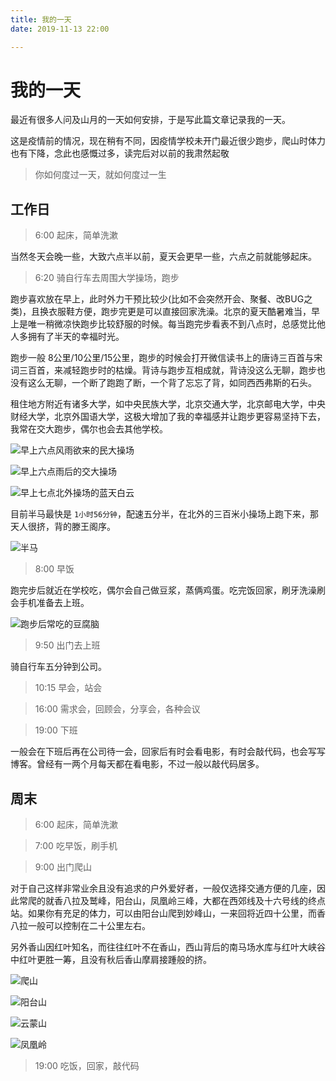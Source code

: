 ```yaml
---
title: 我的一天
date: 2019-11-13 22:00

---
```


# 我的一天

最近有很多人问及山月的一天如何安排，于是写此篇文章记录我的一天。

这是疫情前的情况，现在稍有不同，因疫情学校未开门最近很少跑步，爬山时体力也有下降，念此也感慨过多，读完后对以前的我肃然起敬

> 你如何度过一天，就如何度过一生

## 工作日

> 6:00 起床，简单洗漱

当然冬天会晚一些，大致六点半以前，夏天会更早一些，六点之前就能够起床。

> 6:20 骑自行车去周围大学操场，跑步

跑步喜欢放在早上，此时外力干预比较少(比如不会突然开会、聚餐、改BUG之类)，且换衣服鞋方便，跑步完更是可以直接回家洗澡。北京的夏天酷暑难当，早上是唯一稍微凉快跑步比较舒服的时候。每当跑完步看表不到八点时，总感觉比他人多拥有了半天的幸福时光。

跑步一般 8公里/10公里/15公里，跑步的时候会打开微信读书上的唐诗三百首与宋词三百首，来减轻跑步时的枯燥。背诗与跑步互相成就，背诗没这么无聊，跑步也没有这么无聊，一个断了跑跑了断，一个背了忘忘了背，如同西西弗斯的石头。

租住地方附近有诸多大学，如中央民族大学，北京交通大学，北京邮电大学，中央财经大学，北京外国语大学，这极大增加了我的幸福感并让跑步更容易坚持下去，我常在交大跑步，偶尔也会去其他学校。

![早上六点风雨欲来的民大操场](./assets/minda.jpeg)

![早上六点雨后的交大操场](./assets/jiaoda.jpg)

![早上七点北外操场的蓝天白云](./assets/beiwai.jpg)

目前半马最快是 `1小时56分钟`，配速五分半，在北外的三百米小操场上跑下来，那天人很挤，背的滕王阁序。

![半马](../assets/run-21.jpeg)

> 8:00 早饭

跑完步后就近在学校吃，偶尔会自己做豆浆，蒸俩鸡蛋。吃完饭回家，刷牙洗澡刷会手机准备去上班。

![跑步后常吃的豆腐脑](./assets/doufunao.jpg)

> 9:50 出门去上班

骑自行车五分钟到公司。

> 10:15 早会，站会

> 16:00 需求会，回顾会，分享会，各种会议

> 19:00 下班

一般会在下班后再在公司待一会，回家后有时会看电影，有时会敲代码，也会写写博客。曾经有一两个月每天都在看电影，不过一般以敲代码居多。

## 周末

> 6:00 起床，简单洗漱

> 7:00 吃早饭，刷手机

> 9:00 出门爬山

对于自己这样非常业余且没有追求的户外爱好者，一般仅选择交通方便的几座，因此常爬的就香八拉及鹫峰，阳台山，凤凰岭三峰，大都在西郊线及十六号线的终点站。如果你有充足的体力，可以由阳台山爬到妙峰山，一来回将近四十公里，而香八拉一般可以控制在二十公里左右。

另外香山因红叶知名，而往往红叶不在香山，西山背后的南马场水库与红叶大峡谷中红叶更胜一筹，且没有秋后香山摩肩接踵般的挤。

![爬山](../assets/walk.jpeg)

![阳台山](./assets/yangtaishan.jpg)

![云蒙山](./assets/yunmengshan.jpg)

![凤凰岭](./assets/fenghuangling.jpg)

> 19:00 吃饭，回家，敲代码

